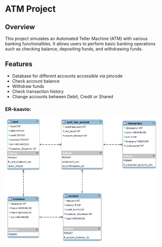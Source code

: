 # ATM Project

## Overview
This project simulates an Automated Teller Machine (ATM) with various banking functionalities. It allows users to perform basic banking operations such as checking balance, depositing funds, and withdrawing funds.

## Features
- Database for different accounts accessible via pincode
- Check account balance
- Withdraw funds
- Check transaction history
- Change accounts between Debit, Credit or Shared

### ER-kaavio:

<img src=er_kaavio.png>
